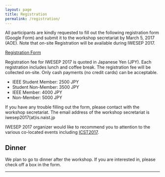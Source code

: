 ```yaml
---
layout: page
title: Registration
permalink: /registration/
---
```


All participants are kindly requested to fill out the following registration form (Google Form) and submit it to the workshop secretariat by March 5, 2017 (AOE). Note that on-site Registration will be available during IWESEP 2017.

[Registration Form](https://docs.google.com/forms/d/e/1FAIpQLSfiTbHNWlsE1jT2Z726xg0bh6mqoKGV3beqma1T1WeosP8HVg/viewform)

Registration fee for IWESEP 2017 is quoted in Japanese Yen (JPY). Each registration includes lunch and coffee break.
The registration fee will be collected on-site. Only cash payments (no credit cards) can be acceptable.

* IEEE Student Member: 2500 JPY  
* Student Non-Member: 3500 JPY
* IEEE Member: 4000 JPY
* Non-Member: 5000 JPY

If you have any trouble filling out the form, please contact with the workshop secretariat. The email address of the workshop secretariat is iwesep2017(at)is.naist.jp

IWESEP 2017 organizer would like to recommend you to attention to the various co-located events including [ICST2017](http://aster.or.jp/conference/icst2017/).

## Dinner
We plan to go to dinner after the workshop. If you are interested in, please check off a box in the form.

----

